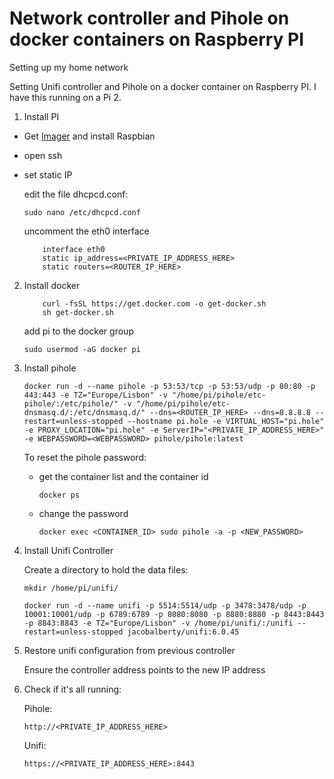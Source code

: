 # Network controller and Pihole on docker containers on Raspberry PI
Setting up my home network

Setting Unifi controller and Pihole on a docker container on Raspberry PI. I have this running on a Pi 2.

1. Install PI

- Get [Imager](https://www.raspberrypi.org/blog/raspberry-pi-imager-imaging-utility/) and install Raspbian
- open ssh
- set static IP

    edit the file dhcpcd.conf:
    ``` 
    sudo nano /etc/dhcpcd.conf
    ``` 
    uncomment the eth0 interface
    ``` 
        interface eth0
        static ip_address=<PRIVATE_IP_ADDRESS_HERE>
        static routers=<ROUTER_IP_HERE>
    ``` 

2. Install docker

    ``` 
        curl -fsSL https://get.docker.com -o get-docker.sh
        sh get-docker.sh
    ``` 

    add pi to the docker group
    ``` 
    sudo usermod -aG docker pi
    ``` 

3. Install pihole

    ``` 
	docker run -d --name pihole -p 53:53/tcp -p 53:53/udp -p 80:80 -p 443:443 -e TZ="Europe/Lisbon" -v "/home/pi/pihole/etc-pihole/:/etc/pihole/" -v "/home/pi/pihole/etc-dnsmasq.d/:/etc/dnsmasq.d/" --dns=<ROUTER_IP_HERE> --dns=8.8.8.8 --restart=unless-stopped --hostname pi.hole -e VIRTUAL_HOST="pi.hole" -e PROXY_LOCATION="pi.hole" -e ServerIP="<PRIVATE_IP_ADDRESS_HERE>" -e WEBPASSWORD=<WEBPASSWORD> pihole/pihole:latest
    ``` 

    To reset the pihole password:
    -  get the container list and the container id
        ``` 
        docker ps
        ``` 
    - change the password
        ``` 
 	    docker exec <CONTAINER_ID> sudo pihole -a -p <NEW_PASSWORD>
        ``` 
 
 4. Install Unifi Controller

    Create a directory to hold the data files:
    ``` 
    mkdir /home/pi/unifi/
    ``` 
    ``` 
	docker run -d --name unifi -p 5514:5514/udp -p 3478:3478/udp -p 10001:10001/udp -p 6789:6789 -p 8080:8080 -p 8880:8880 -p 8443:8443 -p 8843:8843 -e TZ="Europe/Lisbon" -v /home/pi/unifi/:/unifi --restart=unless-stopped jacobalberty/unifi:6.0.45
    ``` 

5. Restore unifi configuration from previous controller

    Ensure the controller address points to the new IP address

6. Check if it's all running:

    Pihole:
    ``` 
    http://<PRIVATE_IP_ADDRESS_HERE>
    ``` 

    Unifi:
    ``` 
    https://<PRIVATE_IP_ADDRESS_HERE>:8443
    ``` 
